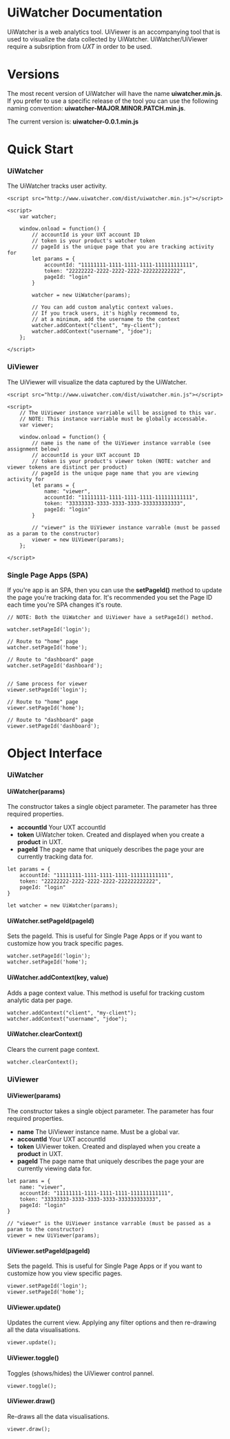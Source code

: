 # UiWatcher Documentation

UiWatcher is a web analytics tool. UiViewer is an accompanying tool that is used to visualize the data collected by UiWatcher. UiWatcher/UiViewer require a subsription from *UXT* in order to be used.

# Versions

The most recent version of UiWatcher will have the name **uiwatcher.min.js**. If you prefer to use a specific release of the tool you can use the following naming convention: **uiwatcher-MAJOR.MINOR.PATCH.min.js**.
  
The current version is: **uiwatcher-0.0.1.min.js**

# Quick Start

### UiWatcher
The UiWatcher tracks user activity.
```
<script src="http://www.uiwatcher.com/dist/uiwatcher.min.js"></script>

<script>
    var watcher;

    window.onload = function() {
        // accountId is your UXT account ID
        // token is your product's watcher token
        // pageId is the unique page that you are tracking activity for
        let params = {
            accountId: "11111111-1111-1111-1111-111111111111",
            token: "22222222-2222-2222-2222-222222222222",
            pageId: "login"
        }

        watcher = new UiWatcher(params);

        // You can add custom analytic context values.
        // If you track users, it's highly recommend to,
        // at a minimum, add the username to the context
        watcher.addContext("client", "my-client");
        watcher.addContext("username", "jdoe");
    };

</script>
```

### UiViewer
The UiViewer will visualize the data captured by the UiWatcher.
```
<script src="http://www.uiwatcher.com/dist/uiwatcher.min.js"></script>

<script>
    // The UiViewer instance varriable will be assigned to this var.
    // NOTE: This instance varriable must be globally accessable.
    var viewer;

    window.onload = function() {
        // name is the name of the UiViewer instance varrable (see assignment below)
        // accountId is your UXT account ID
        // token is your product's viewer token (NOTE: watcher and viewer tokens are distinct per product)
        // pageId is the unique page name that you are viewing activity for
        let params = {
            name: "viewer",
            accountId: "11111111-1111-1111-1111-111111111111",
            token: "33333333-3333-3333-3333-333333333333",
            pageId: "login"
        }

        // "viewer" is the UiViewer instance varrable (must be passed as a param to the constructor)
        viewer = new UiViewer(params);
    };

</script>
```

### Single Page Apps (SPA)

If you're app is an SPA, then you can use the **setPageId()** method to update the page you're tracking data for. It's recommended you set the Page ID each time you're SPA changes it's route.

```
// NOTE: Both the UiWatcher and UiViewer have a setPageId() method.

watcher.setPageId('login');

// Route to "home" page
watcher.setPageId('home');

// Route to "dashboard" page
watcher.setPageId('dashboard');


// Same process for viewer
viewer.setPageId('login');

// Route to "home" page
viewer.setPageId('home');

// Route to "dashboard" page
viewer.setPageId('dashboard');

```

# Object Interface

### UiWatcher

#### UiWatcher(params)
The constructor takes a single object parameter. The parameter has three required properties.

* **accountId** Your UXT accountId
* **token** UiWatcher token. Created and displayed when you create a **product** in UXT.
* **pageId** The page name that uniquely describes the page your are currently tracking data for.

```
let params = {
    accountId: "11111111-1111-1111-1111-111111111111",
    token: "22222222-2222-2222-2222-222222222222",
    pageId: "login"
}

let watcher = new UiWatcher(params);
```

#### UiWatcher.setPageId(pageId)
Sets the pageId. This is useful for Single Page Apps or if you want to customize how you track specific pages.

```
watcher.setPageId('login');
watcher.setPageId('home');
```

#### UiWatcher.addContext(key, value)
Adds a page context value. This method is useful for tracking custom analytic data per page.

```
watcher.addContext("client", "my-client");
watcher.addContext("username", "jdoe");
```

#### UiWatcher.clearContext()
Clears the current page context.
```
watcher.clearContext();
```

### UiViewer

#### UiViewer(params)
The constructor takes a single object parameter. The parameter has four required properties.

* **name** The UiViewer instance name. Must be a global var.
* **accountId** Your UXT accountId
* **token** UiViewer token. Created and displayed when you create a **product** in UXT.
* **pageId** The page name that uniquely describes the page your are currently viewing data for.

```
let params = {
    name: "viewer",
    accountId: "11111111-1111-1111-1111-111111111111",
    token: "33333333-3333-3333-3333-333333333333",
    pageId: "login"
}

// "viewer" is the UiViewer instance varrable (must be passed as a param to the constructor)
viewer = new UiViewer(params);
```

#### UiViewer.setPageId(pageId)
Sets the pageId. This is useful for Single Page Apps or if you want to customize how you view specific pages.

```
viewer.setPageId('login');
viewer.setPageId('home');
```

#### UiViewer.update()
Updates the current view. Applying any filter options and then re-drawing all the data visualisations.

```
viewer.update();
```

#### UiViewer.toggle()
Toggles (shows/hides) the UiViewer control pannel.

```
viewer.toggle();
```

#### UiViewer.draw()
Re-draws all the data visualisations.

```
viewer.draw();
```
